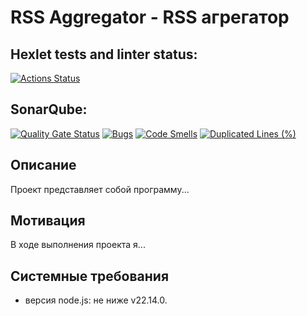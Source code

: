 # RSS Aggregator - RSS агрегатор

## Hexlet tests and linter status:
[![Actions Status](https://github.com/mishavinter/frontend-project-11/actions/workflows/hexlet-check.yml/badge.svg)](https://github.com/mishavinter/frontend-project-11/actions)

## SonarQube:
[![Quality Gate Status](https://sonarcloud.io/api/project_badges/measure?project=mishavinter_frontend-project-11&metric=alert_status)](https://sonarcloud.io/summary/new_code?id=mishavinter_frontend-project-11)
[![Bugs](https://sonarcloud.io/api/project_badges/measure?project=mishavinter_frontend-project-11&metric=bugs)](https://sonarcloud.io/summary/new_code?id=mishavinter_frontend-project-11)
[![Code Smells](https://sonarcloud.io/api/project_badges/measure?project=mishavinter_frontend-project-11&metric=code_smells)](https://sonarcloud.io/summary/new_code?id=mishavinter_frontend-project-11)
[![Duplicated Lines (%)](https://sonarcloud.io/api/project_badges/measure?project=mishavinter_frontend-project-11&metric=duplicated_lines_density)](https://sonarcloud.io/summary/new_code?id=mishavinter_frontend-project-11)

## Описание
Проект представляет собой программу...

## Мотивация
В ходе выполнения проекта я...

## Системные требования
- версия node.js: не ниже v22.14.0.